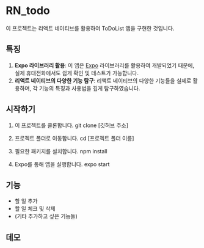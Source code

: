 # RN_todo

이 프로젝트는 리액트 네이티브를 활용하여 ToDoList 앱을 구현한 것입니다.

## 특징

1. **Expo 라이브러리 활용**: 이 앱은 [Expo](https://expo.dev/) 라이브러리를 활용하여 개발되었기 때문에, 실제 휴대전화에서도 쉽게 확인 및 테스트가 가능합니다.
2. **리액트 네이티브의 다양한 기능 탐구**: 리액트 네이티브의 다양한 기능들을 실제로 활용하며, 각 기능의 특징과 사용법을 깊게 탐구하였습니다.

## 시작하기

1. 이 프로젝트를 클론합니다.
git clone [깃허브 주소]

2. 프로젝트 폴더로 이동합니다.
cd [프로젝트 폴더 이름]

3. 필요한 패키지를 설치합니다.
npm install

4. Expo를 통해 앱을 실행합니다.
expo start


## 기능

- 할 일 추가
- 할 일 체크 및 삭제
- (기타 추가하고 싶은 기능들)

## 데모


